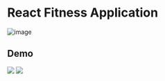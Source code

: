 # React Fitness Application
![image](https://user-images.githubusercontent.com/75971776/184421502-0805b517-bddf-4bbd-91b1-27d30e0fd62a.png)


## Demo
<img src="https://awesomescreenshot.s3.amazonaws.com/image/3113932/31333376-2f7ff4d5962366d81f9c7657c1e51bf7.png?X-Amz-Algorithm=AWS4-HMAC-SHA256&X-Amz-Credential=AKIAJSCJQ2NM3XLFPVKA%2F20220812%2Fus-east-1%2Fs3%2Faws4_request&X-Amz-Date=20220812T182716Z&X-Amz-Expires=28800&X-Amz-SignedHeaders=host&X-Amz-Signature=115c653d218bb447a57e4465d8878aafcd71dce57b4d1c2dd479e2a77f5dbdcb" />
<img src="https://user-images.githubusercontent.com/75971776/184421810-5bb372ec-9f8b-45e1-b1c3-90bc99f3d3ae.png" />
